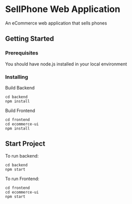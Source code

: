 # SellPhone Web Application

An eCommerce web application that sells phones

## Getting Started

### Prerequisites

You should have node.js installed in your local environment

### Installing

<!-- A step by step series of examples that tell you how to get a development env running -->

<!-- Say what the step will be -->
Build Backend

```
cd backend
npm install
```

Build Frontend

```
cd frontend
cd ecommerce-ui
npm install
```

## Start Project

To run backend:
```
cd backend
npm start
```
To run Frontend:
```
cd frontend
cd ecommerce-ui
npm start
```

<!-- ## Built With

* [Dropwizard](http://www.dropwizard.io/1.0.2/docs/) - The web framework used
* [Maven](https://maven.apache.org/) - Dependency Management
* [ROME](https://rometools.github.io/rome/) - Used to generate RSS Feeds -->

<!-- ## Contributing

Please read [CONTRIBUTING.md](https://gist.github.com/PurpleBooth/b24679402957c63ec426) for details on our code of conduct, and the process for submitting pull requests to us.

## Versioning

We use [SemVer](http://semver.org/) for versioning. For the versions available, see the [tags on this repository](https://github.com/your/project/tags). 

## Authors

* **Billie Thompson** - *Initial work* - [PurpleBooth](https://github.com/PurpleBooth)

See also the list of [contributors](https://github.com/your/project/contributors) who participated in this project.

## License

This project is licensed under the MIT License - see the [LICENSE.md](LICENSE.md) file for details

## Acknowledgments

* Hat tip to anyone whose code was used
* Inspiration
* etc
 -->

